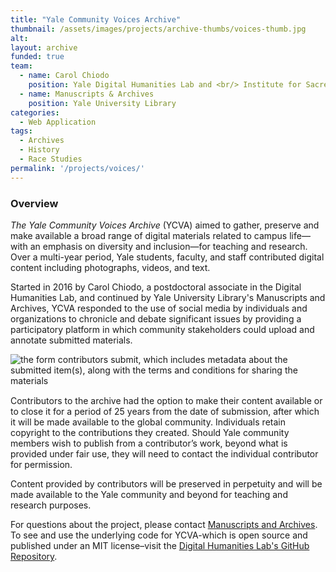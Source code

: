 ```yaml
---
title: "Yale Community Voices Archive"
thumbnail: /assets/images/projects/archive-thumbs/voices-thumb.jpg
alt: 
layout: archive
funded: true
team:
  - name: Carol Chiodo
    position: Yale Digital Humanities Lab and <br/> Institute for Sacred Music
  - name: Manuscripts & Archives
    position: Yale University Library
categories:
  - Web Application
tags:
  - Archives
  - History
  - Race Studies
permalink: '/projects/voices/'
---
```


### Overview

*The Yale Community Voices Archive* (YCVA) aimed to gather, preserve and make available a broad range of digital materials related to campus life—with an emphasis on diversity and inclusion—for teaching and research. Over a multi-year period, Yale students, faculty, and staff contributed digital content including photographs, videos, and text.

Started in 2016 by Carol Chiodo, a postdoctoral associate in the Digital Humanities Lab, and continued by Yale University Library's Manuscripts and Archives, YCVA responded to the use of social media by individuals and organizations to chronicle and debate significant issues by providing a participatory platform in which community stakeholders could upload and annotate submitted materials.

<img src='{{site.baseurl}}/assets/images/projects/project-extras/voices-form.jpg'
     alt="the form contributors submit, which includes metadata about the submitted item(s), along with the terms and conditions for sharing the materials" 
     style='float: left; margin-right: 10px; padding-bottom: 15px' />

Contributors to the archive had the option to make their content available or to close it for a period of 25 years from the date of submission, after which it will be made available to the global community. Individuals retain copyright to the contributions they created. Should Yale community members wish to publish from a contributor’s work, beyond what is provided under fair use, they will need to contact the individual contributor for permission.

Content provided by contributors will be preserved in perpetuity and will be made available to the Yale community and beyond for teaching and research purposes.

For questions about the project, please contact [Manuscripts and Archives](mailto:archives@yale.edu). To see and use the underlying code for YCVA-which is open source and published under an MIT license–visit the <a href='https://github.com/YaleDHLab/voices' target='_blank'>Digital Humanities Lab's GitHub Repository</a>.
